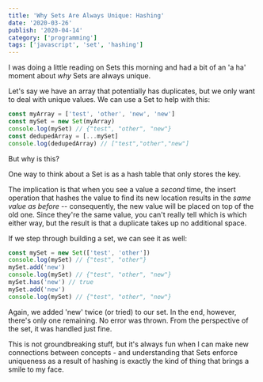 ```yaml
---
title: 'Why Sets Are Always Unique: Hashing'
date: '2020-03-26'
publish: '2020-04-14'
category: ['programming']
tags: ['javascript', 'set', 'hashing']
---
```


I was doing a little reading on Sets this morning and had a bit of an 'a ha' moment about _why_ Sets are always unique.

Let's say we have an array that potentially has duplicates, but we only want to deal with unique values. We can use a Set to help with this:

```javascript
const myArray = ['test', 'other', 'new', 'new']
const mySet = new Set(myArray)
console.log(mySet) // {"test", "other", "new"}
const dedupedArray = [...mySet]
console.log(dedupedArray) // ["test","other","new"]
```

But why is this?

One way to think about a Set is as a hash table that only stores the key.

The implication is that when you see a value a _second_ time, the insert operation that hashes the value to find its new location results in the _same value as before_ -- consequently, the new value will be placed on top of the old one. Since they're the same value, you can't really tell which is which either way, but the result is that a duplicate takes up no additional space.

If we step through building a set, we can see it as well:

```javascript
const mySet = new Set(['test', 'other'])
console.log(mySet) // {"test", "other"}
mySet.add('new')
console.log(mySet) // {"test", "other", "new"}
mySet.has('new') // true
mySet.add('new')
console.log(mySet) // {"test", "other", "new"}
```

Again, we added 'new' twice (or tried) to our set. In the end, however, there's only one remaining. No error was thrown. From the perspective of the set, it was handled just fine.

This is not groundbreaking stuff, but it's always fun when I can make new connections between concepts - and understanding that Sets enforce uniqueness as a result of hashing is exactly the kind of thing that brings a smile to my face.
